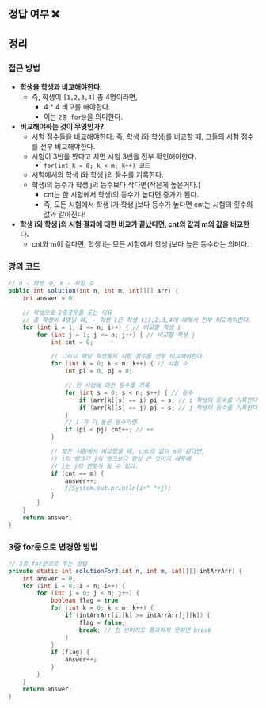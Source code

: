 ## 정답 여부 ❌

## 정리
### 접근 방법
- **학생을 학생과 비교해야한다.** 
  - 즉, 학생이 `[1,2,3,4]` 총 4명이라면, 
    - 4 * 4 비교를 해야한다.
    - 이는 `2중 for문`을 의미한다.
- **비교해야하는 것이 무엇인가?**
  - 시험 점수들을 비교해야한다. 즉, 학생 i와 학생j를 비교할 때, 그들의 시험 점수를 전부 비교해야한다.
  - 시험이 3번을 봤다고 치면 시험 3번을 전부 확인해야한다.
    - `for(int k = 0; k < m; k++) 코드`
  - 시험에서의 학생 i와 학생 j의 등수를 기록한다.
  - 학생i의 등수가 학생 j의 등수보다 작다면(작은게 높은거다.)
    - cnt는 한 시험에서 학생i의 등수가 높다면 증가가 된다.
    - 즉, 모든 시험에서 학생 i가 학생 j보다 등수가 높다면 cnt는 시험의 횟수의 값과 같아진다!
- **학생 i와 학생 j의 시험 결과에 대한 비교가 끝났다면, cnt의 값과 m의 값을 비교한다.**
  - cnt와 m이 같다면, 학생 i는 모든 시험에서 학생 j보다 높은 등수라는 의미다.

### 강의 코드
```java
// n - 학생 수, m - 시험 수
public int solution(int n, int m, int[][] arr) {
    int answer = 0;

    // 학생으로 2중포문을 도는 이유
    // 총 학생이 4명일 때, - 학생 1은 학생 (1),2,3,4에 대해서 전부 비교해야한다.
    for (int i = 1; i <= n; i++) { // 비교할 학생 i
        for (int j = 1; j <= n; j++) { // 비교할 학생 j
            int cnt = 0;

            // 그리고 해당 학생들의 시험 점수를 전부 비교해야한다.
            for (int k = 0; k < m; k++) { // 시험 수
                int pi = 0, pj = 0;

                // 한 시험에 대한 등수를 기록
                for (int s = 0; s < n; s++) { // 등수
                    if (arr[k][s] == i) pi = s; // i 학생의 등수를 기록한다.
                    if (arr[k][s] == j) pj = s; // j 학생의 등수를 기록한다.
                }
                // i 가 더 높은 등수라면
                if (pi < pj) cnt++; // ++
            }

            // 모든 시험에서 비교했을 때, cnt의 값이 m과 같다면,
            // i의 랭크가 j의 랭크보다 항상 큰 것이기 때문에
            // i는 j의 멘토가 될 수 있다.
            if (cnt == m) {
                answer++;
                //System.out.println(i+" "+j);
            }
        }
    }
    return answer;
}
```

### 3중 for문으로 변경한 방법
```java
// 3중 for문으로 푸는 방법
private static int solutionFor3(int n, int m, int[][] intArrArr) {
    int answer = 0;
    for (int i = 0; i < n; i++) {
        for (int j = 0; j < n; j++) {
            boolean flag = true;
            for (int k = 0; k < m; k++) {
                if (intArrArr[i][k] >= intArrArr[j][k]) {
                    flag = false;
                    break; // 한 번이라도 통과하지 못하면 break
                }
            }
            if (flag) {
                answer++;
            }
        }
    }
    return answer;
}
```